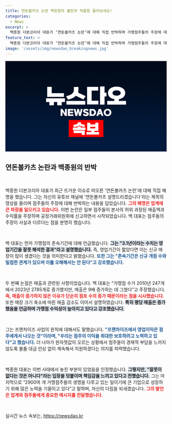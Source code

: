 ```yaml
---
title: 연돈볼카츠 논란 백종원의 불만과 억울함 들어보세요!
categories:
  - News
excerpt: >
  백종원 더본코리아 대표가 ‘연돈볼카츠 논란’에 대해 직접 반박하며 가맹점주들의 주장에 대해 해명했다. 그는 점주들의 억울함을 이해하며, 사실과 다른 부분을 강조하며 소규모 매장의 평균 매출 증가를 지적했다. 백 대표는 회사의 영업이익률이 높지 않음을 밝혔고, 점주들의 생존을 위해 노력하겠다고 약속했다.
feature_text: >
  백종원 더본코리아 대표가 ‘연돈볼카츠 논란’에 대해 직접 반박하며 가맹점주들의 주장에 대해 해명했다. 그는 점주들의 억울함을 이해하며, 사실과 다른 부분을 강조하며 소규모 매장의 평균 매출 증가를 지적했다. 백 대표는 회사의 영업이익률이 높지 않음을 밝혔고, 점주들의 생존을 위해 노력하겠다고 약속했다.
image: '/assets/img/newsdao_breakingnews.jpg'
---
```


<p><img src="/assets/img/newsdao_breakingnews.jpg" alt="implanttips 속보" /></p>

<h2 data-ke-size="size26">연돈볼카츠 논란과 백종원의 반박</h2>

<p data-ke-size="size16">&nbsp;</p>

<p>백종원 더본코리아 대표가 최근 뜨거운 이슈로 떠오른 '연돈볼카츠 논란'에 대해 직접 해명을 했습니다. 그는 자신의 유튜브 채널에 '연돈볼카츠 설명드리겠습니다'라는 제목의 영상을 올리며 점주들의 주장에 대해 반박하는 내용을 담았습니다. <b><span style="color: #ee2323;">그의 해명은 업계에 큰 파장을 일으키고 있습니다.</span></b> 이번 논란은 일부 점주들이 본사의 허위 과장된 매출액과 수익률을 주장하며 공정거래위원회에 신고하면서 시작되었습니다. 백 대표는 점주들의 주장이 사실과 다르다는 점을 분명히 했습니다. </p>

<p data-ke-size="size16">&nbsp;</p>

<p>백 대표는 먼저 가맹점의 존속기간에 대해 언급했습니다. <b><span style="background-color: #21538527;">그는 "3.1년이라는 수치는 영업기간을 잘못 해석한 결과"라고 설명했습니다.</span></b>  즉, 영업기간이 짧았다면 이는 신규 매장이 많이 생겼다는 것을 의미한다고 밝혔습니다. <b><span style="color: #1a5490;">또한 그는 "존속기간은 신규 개점 수와 밀접한 관계가 있으며 이를 오해해서는 안 된다"고 강조했습니다.</span></b></p>

<p data-ke-size="size16">&nbsp;</p>

<p>두 번째 논점은 매출과 관련된 사항이었습니다. 백 대표는 “가맹점 수가 2010년 247개에서 2023년 2785개로 증가했지만, 매출은 9배 증가하는 데 그쳤다”고 주장했습니다. <b><span style="color: #ee2323;">즉, 매출이 증가하지 않은 이유가 단순히 점포 수의 증가 때문이라는 점을 시사했습니다.</span></b> 또한 매장 크기 축소에 따른 매출 감소도 이어서 설명하였습니다. <b><span style="background-color: #21538527;">특히 평당 매출은 증가했음을 언급하며 가맹점 수익성이 높아지고 있다고 강조했습니다.</span></b> </p>

<p data-ke-size="size16">&nbsp;</p>

<p>그는 프랜차이즈 사업의 원칙에 대해서도 말했습니다. <b><span style="color: #1a5490;">"프랜차이즈에서 영업이익은 점주에게서 나오는 것"이라며, "우리는 점주의 이익을 최대한 보호하려고 노력하고 있다"고 했습니다.</span></b> 더 나아가 원자잿값이 오르는 상황에서 점주들이 경제적 부담을 느끼지 않도록 물품 대금 인상 없이 계속해서 지원하겠다는 의지를 피력했습니다. </p>

<p data-ke-size="size16">&nbsp;</p>

<p>백종원 대표는 이번 사태에서 놓친 부분이 있었음을 인정했습니다. <b><span style="background-color: #21538527;">그렇지만, "잘못이 없다는 것은 아니다"라는 입장을 덧붙이며 책임감을 느끼고 있다고 전했습니다.</span></b> 그는 마지막으로 “2900여 개 가맹점주들의 생명을 다루고 있는 일이기에 큰 기업으로 성장하기 위해 많은 노력을 기울이고 있다”고 말하며, 자신의 다짐을 되새겼습니다. <b><span style="color: #ee2323;">그의 발언은 업계와 점주들에게 중요한 메시지를 전달했습니다.</span></b></p>

<p data-ke-size="size16">&nbsp;</p>
실시간 뉴스 속보는, <a href="https://newsdao.kr" rel="dofollow">https://newsdao.kr</a>


